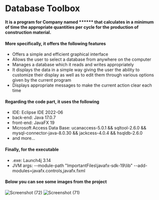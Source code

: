 # Database Toolbox
**It is a program for Company named ****** that calculates in a minimum of time the appropriate quantities per cycle for the production of construction material.**
#### More specifically, it offers the following features
- Offers a simple and efficient graphical interface
- Allows the user to select a database from anywhere on the computer
- Manages a database which it reads and writes appropriately
- It displays the data in a simple way giving the user the ability to customize their display as well as to edit them through various options given by the current program
- Displays appropriate messages to make the current action clear each time

#### Regarding the code part, it uses the following
- IDE: Eclipse IDE 2022-06
- back-end: Java 17.0.7
- front-end: JavaFX 19
- Microsoft Access Data Base: ucanaccess-5.0.1 && sqltool-2.6.0 && mysql-connector-java-8.0.30 && jackcess-4.0.4 && hsqldb-2.6.0
- and more...

#### Finally, for the executable
- .exe: Launch4j 3.14
- JVM args: --module-path "ImportantFiles\javafx-sdk-19\lib" --add-modules=javafx.controls,javafx.fxml

#### Below you can see some images from the project
![Screenshot (72)](https://github.com/johnprif/Database-Toolbox/assets/56134761/63f7b2dd-b4cc-4c0e-8ccb-0cb46dd66acc)
![Screenshot (71)](https://github.com/johnprif/Database-Toolbox/assets/56134761/c9729b62-3a98-40f9-a24f-6723a13916ec)
